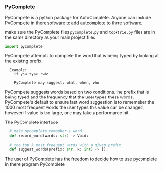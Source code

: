 ### PyComplete 

PyComplete is a python package for AutoComplete.
Anyone can include PyComplete in there software to add autcomplete to there software. 

make sure the PyComplete files ```pycomplete.py``` and ```topktrie.py``` files are in the same directory as your main project files
```python 
import pycomplete
```

PyComplete attempts to complete the word that is being typed by looking at the existing prefix. 
```
  Example: 
    if you type 'wh'

    PyComplete may suggest: what, when, who 

```

PyComplete suggests words based on two conditions. the prefix that is being typed and the frequency that the user
types these words. PyComplete's default to ensure fast word suggestion is to rememeber the 1000 most frequent words the user types
this value can be changed, however if value is too large, one may take a performance hit


The PyComplete interface 
```python 
  # make pycomplete remember a word
  def record_word(words: str) -> Void:
  
  # the top k most frequent words with a given prefix
  def suggest_words(prefix: str, k: int) -> []:
```
The user of PyComplete has the freedom to decide how to use pycomplete in there program 
PyComplete
